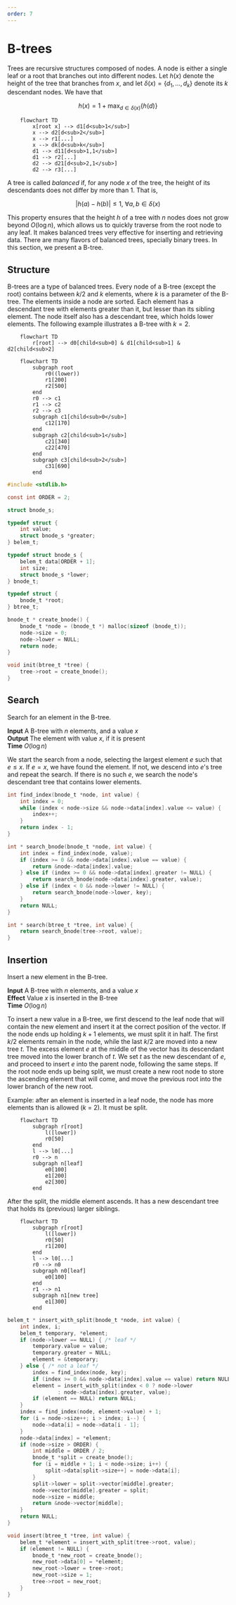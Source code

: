 ```yaml
---
order: 7
---
```


# B-trees

Trees are recursive structures composed of nodes. A node is either a single leaf
or a root that branches out into different nodes. Let $h(x)$ denote the height
of the tree that branches from $x$, and let $\delta(x) = \{d_1, \ldots, d_k\}$
denote its $k$ descendant nodes. We have that

$$h(x) = 1 + \max_{d \in \delta(x)}\{ h(d) \}$$

```mermaid
    flowchart TD
        x[root x] --> d1[d<sub>1</sub>]
        x --> d2[d<sub>2</sub>]
        x --> r1[...]
        x --> dk[d<sub>k</sub>]
        d1 --> d11[d<sub>1,1</sub>]
        d1 --> r2[...]
        d2 --> d21[d<sub>2,1</sub>]
        d2 --> r3[...]
```

A tree is called *balanced* if, for any node $x$ of the tree, the height of its
descendants does not differ by more than 1. That is,

$$|h(a) - h(b)| \leq 1, ~\forall a, b \in \delta(x)$$

This property ensures that the height $h$ of a tree with $n$ nodes does not grow
beyond $O(\log{n})$, which allows us to quickly traverse from the root node to
any leaf.  It makes balanced trees very effective for inserting and retrieving
data. There are many flavors of balanced trees, specially binary trees. In this
section, we present a B-tree.


## Structure

B-trees are a type of balanced trees. Every node of a B-tree (except the root)
contains between $k/2$ and $k$ elements, where $k$ is a parameter of the B-tree.
The elements inside a node are sorted. Each element has a descendant tree with
elements greater than it, but lesser than its sibling element. The node itself
also has a descendant tree, which holds lower elements.  The following example
illustrates a B-tree with $k=2$.

```mermaid
    flowchart TD
        r[root] --> d0[child<sub>0] & d1[child<sub>1] & d2[child<sub>2]
```
```mermaid
    flowchart TD
        subgraph root
            r0((lower))
            r1[200]
            r2[500]
        end
        r0 --> c1
        r1 --> c2
        r2 --> c3
        subgraph c1[child<sub>0</sub>]
            c12[170]
        end
        subgraph c2[child<sub>1</sub>]
            c21[340]
            c22[470]
        end
        subgraph c3[child<sub>2</sub>]
            c31[690]
        end
```

```c
#include <stdlib.h>

const int ORDER = 2;

struct bnode_s;

typedef struct {
    int value;
    struct bnode_s *greater;
} belem_t;

typedef struct bnode_s {
    belem_t data[ORDER + 1];
    int size;
    struct bnode_s *lower;
} bnode_t;

typedef struct {
    bnode_t *root;
} btree_t;

bnode_t * create_bnode() {
    bnode_t *node = (bnode_t *) malloc(sizeof (bnode_t));
    node->size = 0;
    node->lower = NULL;
    return node;
}

void init(btree_t *tree) {
    tree->root = create_bnode();
}
```


## Search

Search for an element in the B-tree.

**Input** A B-tree with $n$ elements, and a value $x$ \
**Output** The element with value $x$, if it is present \
**Time** $O(\log{n})$

We start the search from a node, selecting the largest element $e$ such that
$e \leq x$. If $e = x$, we have found the element. If not, we descend into
$e$'s tree and repeat the search. If there is no such $e$, we search the node's
descendant tree that contains lower elements.

```c
int find_index(bnode_t *node, int value) {
    int index = 0;
    while (index < node->size && node->data[index].value <= value) {
        index++;
    }
    return index - 1;
}

int * search_bnode(bnode_t *node, int value) {
    int index = find_index(node, value);
    if (index >= 0 && node->data[index].value == value) {
        return &node->data[index].value;
    } else if (index >= 0 && node->data[index].greater != NULL) {
        return search_bnode(node->data[index].greater, value);
    } else if (index < 0 && node->lower != NULL) {
        return search_bnode(node->lower, key);
    }
    return NULL;
}

int * search(btree_t *tree, int value) {
    return search_bnode(tree->root, value);
}
```


## Insertion

Insert a new element in the B-tree.

**Input** A B-tree with $n$ elements, and a value $x$ \
**Effect** Value $x$ is inserted in the B-tree \
**Time** $O(\log{n})$

To insert a new value in a B-tree, we first descend to the leaf node that will
contain the new element and insert it at the correct position of the vector. If
the node ends up holding $k + 1$ elements, we must split it in half.  The first
$k/2$ elements remain in the node, while the last $k/2$ are moved into a new
tree $t$. The excess element $e$ at the middle of the vector has its descendant
tree moved into the lower branch of $t$. We set $t$ as the new descendant of
$e$, and proceed to insert $e$ into the parent node, following the same steps.
If the root node ends up being split, we must create a new root node to store
the ascending element that will come, and move the previous root into the lower
branch of the new root.

Example: after an element is inserted in a leaf node, the node has more elements
than is allowed ($k$ = 2). It must be split.

```mermaid
    flowchart TD
        subgraph r[root]
            l([lower])
            r0[50]
        end
        l --> l0[...]
        r0 --> n
        subgraph n[leaf]
            e0[100]
            e1[200]
            e2[300]
        end
```

After the split, the middle element ascends. It has a new descendant tree
that holds its (previous) larger siblings.

```mermaid
    flowchart TD
        subgraph r[root]
            l([lower])
            r0[50]
            r1[200]
        end
        l --> l0[...]
        r0 --> n0
        subgraph n0[leaf]
            e0[100]
        end
        r1 --> n1
        subgraph n1[new tree]
            e1[300]
        end
```

```c
belem_t * insert_with_split(bnode_t *node, int value) {
    int index, i;
    belem_t temporary, *element;
    if (node->lower == NULL) { /* leaf */
        temporary.value = value;
        temporary.greater = NULL;
        element = &temporary;
    } else { /* not a leaf */
        index = find_index(node, key);
        if (index >= 0 && node->data[index].value == value) return NULL;
        element = insert_with_split(index < 0 ? node->lower
                : node->data[index].greater, value);
        if (element == NULL) return NULL;
    }
    index = find_index(node, element->value) + 1;
    for (i = node->size++; i > index; i--) {
        node->data[i] = node->data[i - 1];
    }
    node->data[index] = *element;
    if (node->size > ORDER) {
        int middle = ORDER / 2;
        bnode_t *split = create_bnode();
        for (i = middle + 1; i < node->size; i++) {
            split->data[split->size++] = node->data[i];
        }
        split->lower = split->vector[middle].greater;
        node->vector[middle].greater = split;
        node->size = middle;
        return &node->vector[middle];
    }
    return NULL;
}

void insert(btree_t *tree, int value) {
    belem_t *element = insert_with_split(tree->root, value);
    if (element != NULL) {
        bnode_t *new_root = create_bnode();
        new_root->data[0] = *element;
        new_root->lower = tree->root;
        new_root->size = 1;
        tree->root = new_root;
    }
}
```
